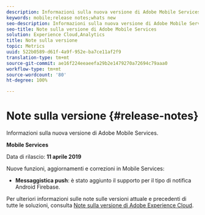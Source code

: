```yaml
---
description: Informazioni sulla nuova versione di Adobe Mobile Services.
keywords: mobile;release notes;whats new
seo-description: Informazioni sulla nuova versione di Adobe Mobile Services.
seo-title: Note sulla versione di Adobe Mobile Services
solution: Experience Cloud,Analytics
title: Note sulla versione
topic: Metrics
uuid: 522b0589-d61f-4a9f-952e-ba7ce11af2f9
translation-type: tm+mt
source-git-commit: ae16f224eeaeefa29b2e1479270a72694c79aaa0
workflow-type: tm+mt
source-wordcount: '80'
ht-degree: 100%

---
```



# Note sulla versione {#release-notes}

Informazioni sulla nuova versione di Adobe Mobile Services.

**Mobile Services**

Data di rilascio: **11 aprile 2019**

Nuove funzioni, aggiornamenti e correzioni in Mobile Services:

* **Messaggistica push**: è stato aggiunto il supporto per il tipo di notifica Android Firebase.

Per ulteriori informazioni sulle note sulle versioni attuale e precedenti di tutte le soluzioni, consulta [Note sulla versione di Adobe Experience Cloud](https://docs.adobe.com/content/help/it-IT/release-notes/experience-cloud/current.html).
